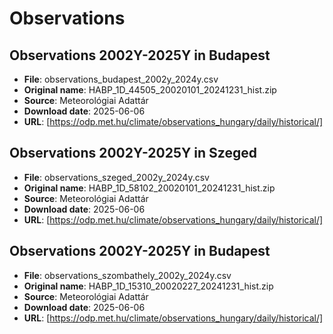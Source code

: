 # Observations

## Observations 2002Y-2025Y in Budapest

- **File**: observations_budapest_2002y_2024y.csv
- **Original name**: HABP_1D_44505_20020101_20241231_hist.zip
- **Source**: Meteorológiai Adattár
- **Download date**: 2025-06-06
- **URL**: [https://odp.met.hu/climate/observations_hungary/daily/historical/]

## Observations 2002Y-2025Y in Szeged

- **File**: observations_szeged_2002y_2024y.csv
- **Original name**: HABP_1D_58102_20020101_20241231_hist.zip
- **Source**: Meteorológiai Adattár
- **Download date**: 2025-06-06
- **URL**: [https://odp.met.hu/climate/observations_hungary/daily/historical/]

## Observations 2002Y-2025Y in Budapest

- **File**: observations_szombathely_2002y_2024y.csv
- **Original name**: HABP_1D_15310_20020227_20241231_hist.zip
- **Source**: Meteorológiai Adattár
- **Download date**: 2025-06-06
- **URL**: [https://odp.met.hu/climate/observations_hungary/daily/historical/]

